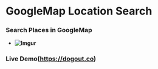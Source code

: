 # GoogleMap Location Search
### Search Places in GoogleMap
* **![Imgur](https://github.com/timegold-websrc/googlemap-SearchPlace/blob/master/Screenshot_1.png)**		
### Live Demo(https://dogout.co)
